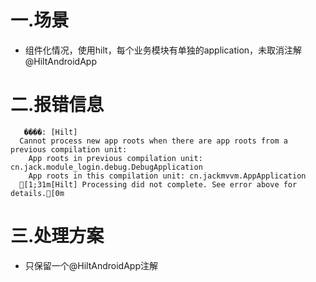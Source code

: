 # 一.场景
+ 组件化情况，使用hilt，每个业务模块有单独的application，未取消注解 @HiltAndroidApp
# 二.报错信息
```
   ����: [Hilt]
  Cannot process new app roots when there are app roots from a previous compilation unit:
    App roots in previous compilation unit: cn.jack.module_login.debug.DebugApplication
    App roots in this compilation unit: cn.jackmvvm.AppApplication
  [1;31m[Hilt] Processing did not complete. See error above for details.[0m
```
# 三.处理方案
+ 只保留一个@HiltAndroidApp注解
